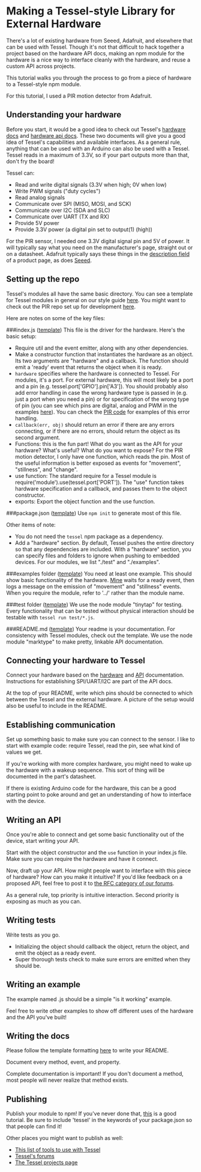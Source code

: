# Making a Tessel-style Library for External Hardware

There's a lot of existing hardware from Seeed, Adafruit, and elsewhere that can be used with Tessel. Though it's not that difficult to hack together a project based on the hardware API docs, making an npm module for the hardware is a nice way to interface cleanly with the hardware, and reuse a custom API across projects.

This tutorial walks you through the process to go from a piece of hardware to a Tessel-style npm module.

For this tutorial, I used a PIR motion detector from Adafruit.

## Understanding your hardware
Before you start, it would be a good idea to check out Tessel's [hardware docs](tessel.io/docs/hardware) and [hardware api docs](tessel.io/docs/hardwareAPI). These two documents will give you a good idea of Tessel's capabilities and available interfaces.
As a general rule, anything that can be used with an Arduino can also be used with a Tessel. Tessel reads in a maximum of 3.3V, so if your part outputs more than that, don't fry the board!

Tessel can:

* Read and write digital signals (3.3V when high; 0V when low)
* Write PWM signals ("duty cycles")
* Read analog signals
* Communicate over SPI (MISO, MOSI, and SCK)
* Communicate over I2C (SDA and SLC)
* Communicate over UART (TX and RX)
* Provide 5V power
* Provide 3.3V power (a digital pin set to output(1) (high))

For the PIR sensor, I needed one 3.3V digital signal pin and 5V of power. It will typically say what you need on the manufacturer's page, straight out or on a datasheet. Adafruit typically says these things in the [description field](http://www.adafruit.com/products/189#description-anchor) of a product page, as does [Seeed](http://www.seeedstudio.com/depot/PIR-Motion-sensor-module-p-74.html).

## Setting up the repo
Tessel's modules all have the same basic directory. You can see a template for Tessel modules in general on our style guide [here](https://github.com/tessel/style/tree/master/Templates).
You might want to check out the PIR repo set up for development [here](https://github.com/Frijol/PIR/tree/51ce84784f09902868e67f8a6c8e0270c85eb6cb).

Here are notes on some of the key files:

###index.js ([template](https://github.com/tessel/style/blob/master/Templates/index.js))
This file is the driver for the hardware. Here's the basic setup:

* Require util and the event emitter, along with any other dependencies.
* Make a constructor function that instantiates the hardware as an object. Its two arguments are "hardware" and a callback. The function should emit a 'ready' event that returns the object when it is ready.
 * `hardware` specifies where the hardware is connected to Tessel. For modules, it's a port. For external hardware, this will most likely be a port and a pin (e.g. tessel.port['GPIO'].pin['A3']). You should probably also add error handling in case the wrong hardware type is passed in (e.g. just a port when you need a pin) or for specification of the wrong type of pin (you can see which pins are digital, analog and PWM in the examples [here](https://tessel.io/docs/hardwareAPI#pins)). You can check the [PIR code](https://github.com/Frijol/PIR/blob/master/index.js) for examples of this error handling.
 * `callback(err, obj)` should return an error if there are any errors connecting, or if there are no errors, should return the object as its second argument.
* Functions: this is the fun part! What do you want as the API for your hardware? What's useful? What do you want to expose?
For the PIR motion detector, I only have one function, which reads the pin. Most of the useful information is better exposed as events for "movement", "stillness", and "change".
* use function: The standard require for a Tessel module is require('module').use(tessel.port['PORT']). The "use" function takes hardware specification and a callback, and passes them to the object constructor.
* exports: Export the object function and the use function.

###package.json ([template](https://github.com/tessel/style/blob/master/Templates/package.json))
Use `npm init` to generate most of this file.

Other items of note:

* You do not need the `tessel` npm package as a dependency.
* Add a "hardware" section. By default, Tessel pushes the entire directory so that any dependencies are included. With a "hardware" section, you can specify files and folders to ignore when pushing to embedded devices. For our modules, we list "./test" and "./examples".

###examples folder ([template](https://github.com/tessel/style/tree/master/Templates/examples))
You need at least one example. This should show basic functionality of the hardware. [Mine](https://github.com/Frijol/PIR/blob/master/examples/pir.js) waits for a ready event, then logs a message on the emission of "movement" and "stillness" events.
When you require the module, refer to '../' rather than the module name.

###test folder ([template](https://github.com/tessel/style/tree/master/Templates/test))
We use the node module "tinytap" for testing. Every functionality that can be tested without physical interaction should be testable with `tessel run test/*.js`.

###README.md ([template](https://github.com/tessel/style/blob/master/module_RM_template.md))
Your readme is your documentation. For consistency with Tessel modules, check out the template. We use the node module "marktype" to make pretty, linkable API documentation.

## Connecting your hardware to Tessel

Connect your hardware based on the [hardware](https://tessel.io/docs/hardware#pins-and-ports) and [API](https://tessel.io/docs/hardwareAPI#pins) documentation.
Instructions for establishing SPI/UART/I2C are part of the API docs.

At the top of your README, write which pins should be connected to which between the Tessel and the external hardware.
A picture of the setup would also be useful to include in the README.

## Establishing communication

Set up something basic to make sure you can connect to the sensor.
I like to start with example code: require Tessel, read the pin, see what kind of values we get.

If you're working with more complex hardware, you might need to wake up the hardware with a wakeup sequence. This sort of thing will be documented in the part's datasheet.

If there is existing Arduino code for the hardware, this can be a good starting point to poke around and get an understanding of how to interface with the device.

## Writing an API

Once you're able to connect and get some basic functionality out of the device, start writing your API.

Start with the object constructor and the `use` function in your index.js file. Make sure you can require the hardware and have it connect.

Now, draft up your API. How might people want to interface with this piece of hardware? How can you make it intuitive? If you'd like feedback on a proposed API, feel free to post it to [the RFC category of our forums](https://forums.tessel.io/category/rfc).

As a general rule, top priority is intuitive interaction. Second priority is exposing as much as you can.

## Writing tests

Write tests as you go.

* Initializing the object should callback the object, return the object, and emit the object as a ready event.
* Super thorough tests check to make sure errors are emitted when they should be.

## Writing an example

The example named <hardware>.js should be a simple "is it working" example.

Feel free to write other examples to show off different uses of the hardware and the API you've built!

## Writing the docs

Please follow the template formatting [here](https://github.com/tessel/style/blob/master/module_RM_template.md) to write your README.

Document every method, event, and property.

Complete documentation is important! If you don't document a method, most people will never realize that method exists.

## Publishing
Publish your module to npm! If you've never done that, [this](https://gist.github.com/coolaj86/1318304) is a good tutorial. Be sure to include 'tessel' in the keywords of your package.json so that people can find it!

Other places you might want to publish as well:

* [This list of tools to use with Tessel](https://github.com/tessel/docs/blob/master/tools.md)
* [Tessel's forums](https://forums.tessel.io/)
* [The Tessel projects page](projects.tessel.io)